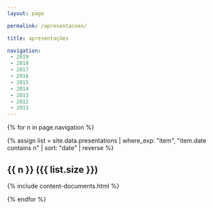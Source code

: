 ```yaml
---
layout: page

permalink: /apresentacoes/

title: apresentações

navigation:
 - 2019
 - 2018
 - 2017
 - 2016
 - 2015
 - 2014
 - 2013
 - 2012
 - 2011
---
```


{% for n in page.navigation %}

{% assign list = site.data.presentations 
  | where_exp: "item", "item.date contains n"
  | sort: "date" | reverse %}

<h2 id="{{ n }}">{{ n }} ({{ list.size }})</h2>

{% include content-documents.html %}

{% endfor %}